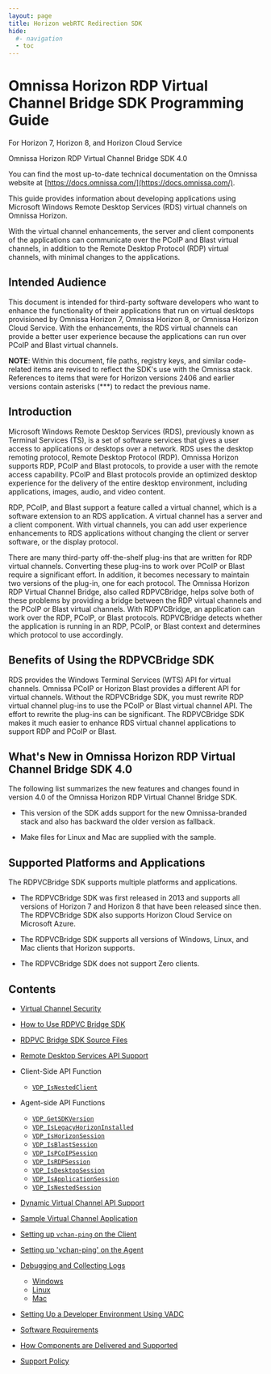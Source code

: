 ```yaml
---
layout: page
title: Horizon webRTC Redirection SDK
hide:
  #- navigation
  - toc
---
```

# Omnissa Horizon RDP Virtual Channel Bridge SDK Programming Guide

For Horizon 7, Horizon 8, and Horizon Cloud Service

Omnissa Horizon RDP Virtual Channel Bridge SDK 4.0

You can find the most up-to-date technical documentation on the Omnissa website at [https://docs.omnissa.com/](https://docs.omnissa.com/).

This guide provides information about developing applications using Microsoft Windows Remote Desktop Services (RDS) virtual channels on Omnissa Horizon.

With the virtual channel enhancements, the server and client components of the applications can communicate over the PCoIP and Blast virtual channels, in addition to the Remote Desktop Protocol (RDP) virtual channels, with minimal changes to the applications.

## Intended Audience

This document is intended for third-party software developers who want to enhance the functionality of their applications that run on virtual desktops provisioned by Omnissa Horizon 7, Omnissa Horizon 8, or Omnissa Horizon Cloud Service. With the enhancements, the RDS virtual channels can provide a better user experience because the applications can run over PCoIP and Blast virtual channels.

**NOTE**: Within this document, file paths, registry keys, and similar code-related items are revised to reflect the SDK's 
use with the Omnissa stack. References to items that were for Horizon versions 2406 and earlier versions contain 
asterisks (***) to redact the previous name. 

## Introduction

Microsoft Windows Remote Desktop Services (RDS), previously known as Terminal Services (TS), is a set of software services that gives a user access to applications or desktops over a network. RDS uses the desktop remoting protocol, Remote Desktop Protocol (RDP). Omnissa Horizon supports RDP, PCoIP and Blast protocols, to provide a user with the remote access capability. PCoIP and Blast protocols provide an optimized desktop experience for the delivery of the entire desktop environment, including applications, images, audio, and video content.

RDP, PCoIP, and Blast support a feature called a virtual channel, which is a software extension to an RDS application. A virtual channel has a server and a client component. With virtual channels, you can add user experience enhancements to RDS applications without changing the client or server software, or the display protocol.

There are many third-party off-the-shelf plug-ins that are written for RDP virtual channels. Converting these plug-ins to work over PCoIP or Blast require a significant effort. In addition, it becomes necessary to maintain two versions of the plug-in, one for each protocol. The Omnissa Horizon RDP Virtual Channel Bridge, also called RDPVCBridge, helps solve both of these problems by providing a bridge between the RDP virtual channels and the PCoIP or Blast virtual channels. With RDPVCBridge, an application can work over the RDP, PCoIP, or Blast protocols. RDPVCBridge detects whether the application is running in an RDP, PCoIP, or Blast context and determines which protocol to use accordingly.

## Benefits of Using the RDPVCBridge SDK

RDS provides the Windows Terminal Services (WTS) API for virtual channels. Omnissa PCoIP or Horizon Blast provides a different API for virtual channels. Without the RDPVCBridge SDK, you must rewrite RDP virtual channel plug-ins to use the PCoIP or Blast virtual channel API. The effort to rewrite the plug-ins can be significant. The RDPVCBridge SDK makes it much easier to enhance RDS virtual channel applications to support RDP and PCoIP or Blast.

## What's New in Omnissa Horizon RDP Virtual Channel Bridge SDK 4.0

The following list summarizes the new features and changes found in version 4.0 of the Omnissa Horizon RDP Virtual Channel Bridge SDK.

- This version of the SDK adds support for the new Omnissa-branded stack and also has backward the older version as fallback. 

- Make files for Linux and Mac are supplied with the sample.

## Supported Platforms and Applications

The RDPVCBridge SDK supports multiple platforms and applications.

- The RDPVCBridge SDK was first released in 2013 and supports all versions of Horizon 7 and Horizon 8 that have been released since then. The RDPVCBridge SDK also supports Horizon Cloud Service on Microsoft Azure.

- The RDPVCBridge SDK supports all versions of Windows, Linux, and Mac clients that Horizon supports. 

- The RDPVCBridge SDK does not support Zero clients.

## Contents

- [Virtual Channel Security](VirtualChannelSecurity.md)
- [How to Use RDPVC Bridge SDK](HowtoUseRDPVCBridgeSDK.md)
- [RDPVC Bridge SDK Source Files](RDPVCBridgeSDKSourceFiles.md)
- [Remote Desktop Services API Support](RemoteDesktopServicesAPISupport.md)

- Client-Side API Function
  - [`VDP_IsNestedClient`](VDP_IsNestedClient.md)
- Agent-side API Functions
  - [`VDP_GetSDKVersion`](VDP_GetSDKVersion.md)
  - [`VDP_IsLegacyHorizonInstalled`](VDP_IsLegacyHorizonInstalled.md)
  - [`VDP_IsHorizonSession`](VDP_IsHorizonSession.md)
  - [`VDP_IsBlastSession`](VDP_IsBlastSession.md)
  - [`VDP_IsPCoIPSession`](VDP_IsPCoIPSession.md)
  - [`VDP_IsRDPSession`](VDP_IsRDPSession.md)
  - [`VDP_IsDesktopSession`](VDP_IsDesktopSession.md)
  - [`VDP_IsApplicationSession`](VDP_IsApplicationSession.md)
  - [`VDP_IsNestedSession`](VDP_IsNestedSession.md)

- [Dynamic Virtual Channel API Support](DynamicVirtualChannelAPISupport.md)
- [Sample Virtual Channel Application](SampleVirtualChannelApplication.md)

- [Setting up `vchan-ping` on the Client](Settingupvchan-pingontheClient.md)
- [Setting up 'vchan-ping' on the Agent](Settingupvchan-pingontheAgent.md)

- [Debugging and Collecting Logs](DebuggingandCollectingLogs.md)
  - [Windows](Windows.md)
  - [Linux](Linux.md)
  - [Mac](MacOSX.md)

- [Setting Up a Developer Environment Using VADC](SettingupaDeveloperEnvironmentUsingVADC.md)
- [Software Requirements](SoftwareRequirements.md)
- [How Components are Delivered and Supported](HowComponentsareDeliveredandSupported.md)
- [Support Policy](SupportPolicy.md)